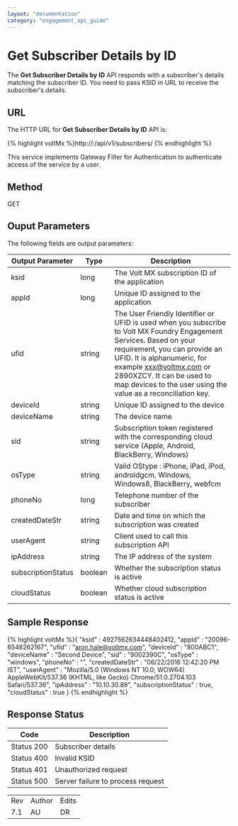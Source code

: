```yaml
---
layout: "documentation"
category: "engagement_api_guide"
---
```

                            


Get Subscriber Details by ID
============================

The **Get Subscriber Details by ID** API responds with a subscriber's details matching the subscriber ID. You need to pass KSID in URL to receive the subscriber's details.

URL
---

The HTTP URL for **Get Subscriber Details by ID** API is:

{% highlight voltMx %}http://<host>:<port>/api/v1/subscribers/<subscriberId>
{% endhighlight %}

This service implements Gateway Filter for Authentication to authenticate access of the service by a user.

Method
------

GET

Ouput Parameters
----------------

The following fields are output parameters:

  
| Output Parameter | Type | Description |
| --- | --- | --- |
| ksid | long | The Volt MX subscription ID of the application |
| appId | long | Unique ID assigned to the application |
| ufid | string | The User Friendly Identifier or UFID is used when you subscribe to Volt MX Foundry Engagement Services. Based on your requirement, you can provide an UFID. It is alphanumeric, for example xxx@voltmx.com or 2890XZCY. It can be used to map devices to the user using the value as a reconciliation key. |
| deviceId | string | Unique ID assigned to the device |
| deviceName | string | The device name |
| sid | string | Subscription token registered with the corresponding cloud service (Apple, Android, BlackBerry, Windows) |
| osType | string | Valid OStype : iPhone, iPad, iPod, androidgcm, Windows, Windows8, BlackBerry, webfcm |
| phoneNo | long | Telephone number of the subscriber |
| createdDateStr | string | Date and time on which the subscription was created |
| userAgent | string | Client used to call this subscription API |
| ipAddress | string | The IP address of the system |
| subscriptionStatus | boolean | Whether the subscription status is active |
| cloudStatus | boolean | Whether cloud subscription status is active |

Sample Response
---------------

{% highlight voltMx %}{
  "ksid" : 4927562634448402412,
  "appId" : "20096-6548262167",
  "ufid" : "aron.hale@voltmx.com",
  "deviceId" : "800ABC1",
  "deviceName" : "Second Device",
  "sid" : "9002390C",
  "osType" : "windows",
  "phoneNo" : "",
  "createdDateStr" : "06/22/2016 12:42:20 PM IST",
  "userAgent" : "Mozilla/5.0 (Windows NT 10.0; WOW64) AppleWebKit/537.36 (KHTML, like Gecko) Chrome/51.0.2704.103 Safari/537.36",
  "ipAddress" : "10.10.30.89",
  "subscriptionStatus" : true,
  "cloudStatus" : true
}
{% endhighlight %}

Response Status
---------------

  
| Code | Description |
| --- | --- |
| Status 200 | Subscriber details |
| Status 400 | Invalid KSID |
| Status 401 | Unauthorized request |
| Status 500 | Server failure to process request |

<table class="TableStyle-RevisionTable" cellspacing="0" style="mc-table-style: url('../Resources/TableStyles/RevisionTable.css');" data-mc-conditions="Default.HTML"><colgroup><col class="TableStyle-RevisionTable-Column-Column1"> <col class="TableStyle-RevisionTable-Column-Column1"> <col class="TableStyle-RevisionTable-Column-Column1"></colgroup><tbody><tr class="TableStyle-RevisionTable-Body-Body1"><td class="TableStyle-RevisionTable-BodyE-Column1-Body1">Rev</td><td class="TableStyle-RevisionTable-BodyE-Column1-Body1">Author</td><td class="TableStyle-RevisionTable-BodyD-Column1-Body1">Edits</td></tr><tr class="TableStyle-RevisionTable-Body-Body1"><td class="TableStyle-RevisionTable-BodyB-Column1-Body1">7.1</td><td class="TableStyle-RevisionTable-BodyB-Column1-Body1">AU</td><td class="TableStyle-RevisionTable-BodyA-Column1-Body1">DR</td></tr></tbody></table>
